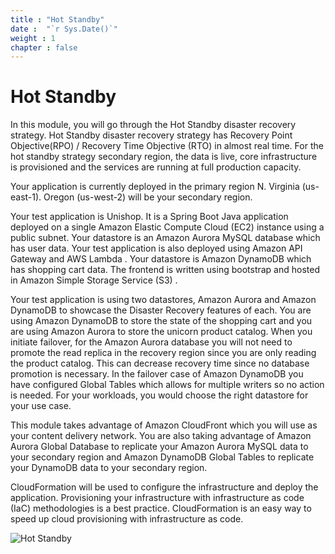 ```yaml
---
title : "Hot Standby"
date :  "`r Sys.Date()`" 
weight : 1 
chapter : false
---
```

# Hot Standby
In this module, you will go through the Hot Standby disaster recovery strategy. Hot Standby disaster recovery strategy has Recovery Point Objective(RPO) / Recovery Time Objective (RTO)  in almost real time. For the hot standby strategy secondary region, the data is live, core infrastructure is provisioned and the services are running at full production capacity.

Your application is currently deployed in the primary region N. Virginia (us-east-1). Oregon (us-west-2) will be your secondary region.

Your test application is Unishop. It is a Spring Boot Java application deployed on a single Amazon Elastic Compute Cloud (EC2)  instance using a public subnet. Your datastore is an Amazon Aurora  MySQL database which has user data. Your test application is also deployed using Amazon API Gateway  and AWS Lambda . Your datastore is Amazon DynamoDB  which has shopping cart data. The frontend is written using bootstrap and hosted in Amazon Simple Storage Service (S3) .

Your test application is using two datastores, Amazon Aurora and Amazon DynamoDB to showcase the Disaster Recovery features of each. You are using Amazon DynamoDB to store the state of the shopping cart and you are using Amazon Aurora to store the unicorn product catalog. When you initiate failover, for the Amazon Aurora database you will not need to promote the read replica in the recovery region since you are only reading the product catalog. This can decrease recovery time since no database promotion is necessary. In the failover case of Amazon DynamoDB you have configured Global Tables which allows for multiple writers so no action is needed. For your workloads, you would choose the right datastore for your use case.

This module takes advantage of Amazon CloudFront  which you will use as your content delivery network. You are also taking advantage of Amazon Aurora Global Database  to replicate your Amazon Aurora MySQL data to your secondary region and Amazon DynamoDB Global Tables  to replicate your DynamoDB data to your secondary region.

CloudFormation  will be used to configure the infrastructure and deploy the application. Provisioning your infrastructure with infrastructure as code (IaC) methodologies is a best practice. CloudFormation is an easy way to speed up cloud provisioning with infrastructure as code.

![Hot Standby](/images/hotstandby.png?width=60pc)